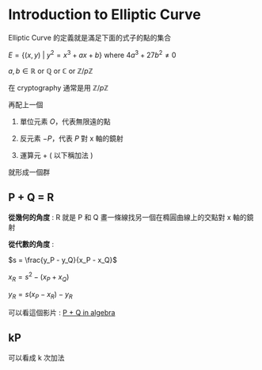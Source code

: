# Introduction to Elliptic Curve

Elliptic Curve 的定義就是滿足下面的式子的點的集合

$E = \{(x,y) \ | \ y^2 = x^3 + ax + b\} \text{ where } 4a^3 + 27b^2 \neq 0$

$a,b \in \mathbb{R} \text{ or } \mathbb{Q} \text{ or } \mathbb{C} \text{ or } \mathbb{Z}/p\mathbb{Z}$

在 cryptography 通常是用 $\mathbb{Z}/p\mathbb{Z}$

再配上一個

1. 單位元素 $O$，代表無限遠的點

2. 反元素 $-P$，代表 $P$ 對 x 軸的鏡射

3. 運算元 $+$ ( 以下稱加法 )

就形成一個群

## P + Q = R

**從幾何的角度** : R 就是 P 和 Q 畫一條線找另一個在橢圓曲線上的交點對 x 軸的鏡射

**從代數的角度** :

$s = \frac{y_P - y_Q}{x_P - x_Q}$

$x_R = s^2 - (x_P + x_Q)$

$y_R = s(x_P - x_R) - y_R$

可以看這個影片 : [P + Q in algebra](https://www.youtube.com/watch?v=XmygBPb7DPM)

## kP

可以看成 k 次加法
